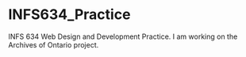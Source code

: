 # INFS634_Practice
INFS 634 Web Design and Development Practice.
I am working on the Archives of Ontario project. 
